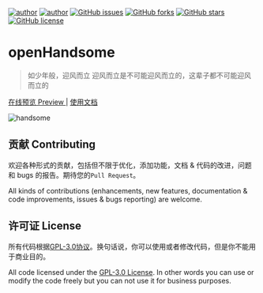 [![author](https://img.shields.io/badge/author-Hewro-blue.svg?style=flat-square)](http://www.ihewro.xyz) 
[![author](https://img.shields.io/badge/author-idealclover-blue.svg?style=flat-square)](http://www.ihewro.xyz) 
[![GitHub issues](https://img.shields.io/github/issues/idealclover/typecho-theme-openHandsome.svg?style=flat-square)](https://github.com/idealclover/typecho-theme-openHandsome/issues)
[![GitHub forks](https://img.shields.io/github/forks/idealclover/typecho-theme-openHandsome.svg?style=flat-square)](https://github.com/idealclover/typecho-theme-openHandsome/network)
[![GitHub stars](https://img.shields.io/github/stars/idealclover/typecho-theme-openHandsome.svg?style=flat-square)](https://github.com/idealclover/typecho-theme-openHandsome/stargazers)
[![GitHub license](https://img.shields.io/badge/license-AGPL-blue.svg?style=flat-square)](https://raw.githubusercontent.com/idealclover/typecho-theme-openHandsome/master/LICENSE)

# openHandsome

> 如少年般，迎风而立
> 迎风而立是不可能迎风而立的，这辈子都不可能迎风而立的

[在线预览 Preview ](https://www.ihewro.com/archives/489/) | [使用文档](https://www.ihewro.com/archives/519/)

![handsome](https://ww4.sinaimg.cn/large/a15b4afegy1fdwvucupnwj20rs0hwq6v)

## 贡献 Contributing

欢迎各种形式的贡献，包括但不限于优化，添加功能，文档 & 代码的改进，问题和 bugs 的报告。期待您的`Pull Request`。

All kinds of contributions (enhancements, new features, documentation & code improvements, issues & bugs reporting) are welcome.

## 许可证 License 

所有代码根据[GPL-3.0协议](https://github.com/idealclover/typecho-theme-openHandsome/blob/master/LICENSE)。换句话说，你可以使用或者修改代码，但是你不能用于商业目的。

All code licensed under the [GPL-3.0 License](https://github.com/idealclover/typecho-theme-openHandsome/blob/master/LICENSE). In other words you can use or modify the code freely but you can not use it for business purposes.